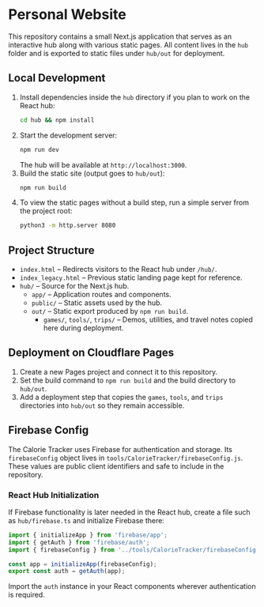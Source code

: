 # Personal Website

This repository contains a small Next.js application that serves as an interactive hub along with various static pages.  All content lives in the `hub` folder and is exported to static files under `hub/out` for deployment.

## Local Development

1. Install dependencies inside the `hub` directory if you plan to work on the React hub:
   ```bash
   cd hub && npm install
   ```
2. Start the development server:
   ```bash
   npm run dev
   ```
   The hub will be available at `http://localhost:3000`.
3. Build the static site (output goes to `hub/out`):
   ```bash
   npm run build
   ```
4. To view the static pages without a build step, run a simple server from the project root:
   ```bash
   python3 -m http.server 8080
   ```

## Project Structure

- `index.html` – Redirects visitors to the React hub under `/hub/`.
- `index_legacy.html` – Previous static landing page kept for reference.
- `hub/` – Source for the Next.js hub.
  - `app/` – Application routes and components.
  - `public/` – Static assets used by the hub.
  - `out/` – Static export produced by `npm run build`.
    - `games/`, `tools/`, `trips/` – Demos, utilities, and travel notes copied here during deployment.

## Deployment on Cloudflare Pages

1. Create a new Pages project and connect it to this repository.
2. Set the build command to `npm run build` and the build directory to `hub/out`.
3. Add a deployment step that copies the `games`, `tools`, and `trips` directories into `hub/out` so they remain accessible.

## Firebase Config

The Calorie Tracker uses Firebase for authentication and storage. Its `firebaseConfig` object lives in `tools/CalorieTracker/firebaseConfig.js`. These values are public client identifiers and safe to include in the repository.

### React Hub Initialization

If Firebase functionality is later needed in the React hub, create a file such as `hub/firebase.ts` and initialize Firebase there:

```ts
import { initializeApp } from 'firebase/app';
import { getAuth } from 'firebase/auth';
import { firebaseConfig } from '../tools/CalorieTracker/firebaseConfig';

const app = initializeApp(firebaseConfig);
export const auth = getAuth(app);
```

Import the `auth` instance in your React components wherever authentication is required.
